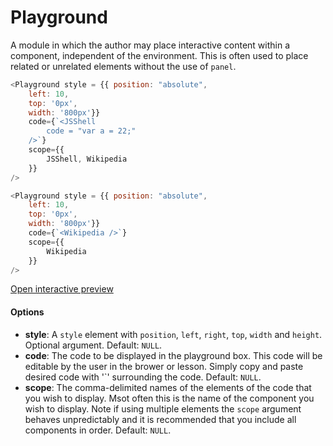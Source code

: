 # Playground

A module in which the author may place interactive content within a component, independent of the environment. This is often used to place related or unrelated elements without the use of `panel`.

``` js
<Playground style = {{ position: "absolute",  
    left: 10, 
    top: '0px',
    width: '800px'}}
    code={`<JSShell
        code = "var a = 22;"
    />`}
    scope={{
        JSShell, Wikipedia
    }}
/>
```

``` js
<Playground style = {{ position: "absolute",  
    left: 10, 
    top: '0px',
    width: '800px'}}
    code={`<Wikipedia />`}
    scope={{
        Wikipedia
    }}
/>
```

[Open interactive preview](https://isle.heinz.cmu.edu/components/playground)

#### Options
* __style__: A `style` element with `position`, `left`, `right`, `top`, `width` and `height`. Optional argument. Default: `NULL`.
* __code__: The code to be displayed in the playground box. This code will be editable by the user in the brower or lesson. Simply copy and paste desired code with '\`' surrounding the code. Default: `NULL`. 
* __scope__: The comma-delimited names of the elements of the code that you wish to display. Msot often this is the name of the component you wish to display. Note if using multiple elements the `scope` argument behaves unpredictably and it is recommended that you include all components in order. Default: `NULL`.

